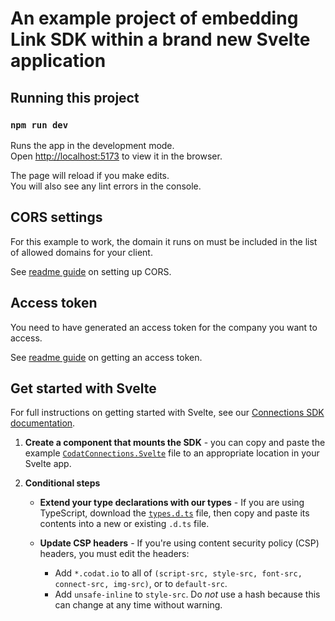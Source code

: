 # An example project of embedding Link SDK within a brand new Svelte application

## Running this project

### `npm run dev`

Runs the app in the development mode.\
Open [http://localhost:5173](http://localhost:5173) to view it in the browser.

The page will reload if you make edits.\
You will also see any lint errors in the console.

## CORS settings

For this example to work, the domain it runs on must be included in the list of allowed domains for your client.

See <a href="https://github.com/codatio/sdk-connections/tree/main#set-cors-domains" target="_blank">readme guide</a> on setting up CORS.

## Access token

You need to have generated an access token for the company you want to access.

See <a href="https://github.com/codatio/sdk-connections/tree/main#generate-access-token" target="_blank">readme guide</a> on getting an access token.

## Get started with Svelte

For full instructions on getting started with Svelte, see our [Connections SDK documentation](https://docs.codat.io/auth-flow/optimize/connection-management).

1. **Create a component that mounts the SDK** - you can copy and paste the example <a href="./src/lib/CodatConnections.Svelte" target="_blank">`CodatConnections.Svelte`</a> file to an appropriate location in your Svelte app.

2. **Conditional steps**
   
    - **Extend your type declarations with our types** - If you are using TypeScript, download the <a href="https://github.com/codatio/sdk-conenctions/blob/main/snippets/types.d.ts" target="_blank"> `types.d.ts`</a> file, then copy and paste its contents into a new or existing `.d.ts` file.
    
    - **Update CSP headers** - If you're using content security policy (CSP) headers, you must edit the headers:

      - Add `*.codat.io` to all of `(script-src, style-src, font-src, connect-src, img-src)`, or to `default-src`.
      - Add `unsafe-inline` to `style-src`. Do _not_ use a hash because this can change at any time without warning.
